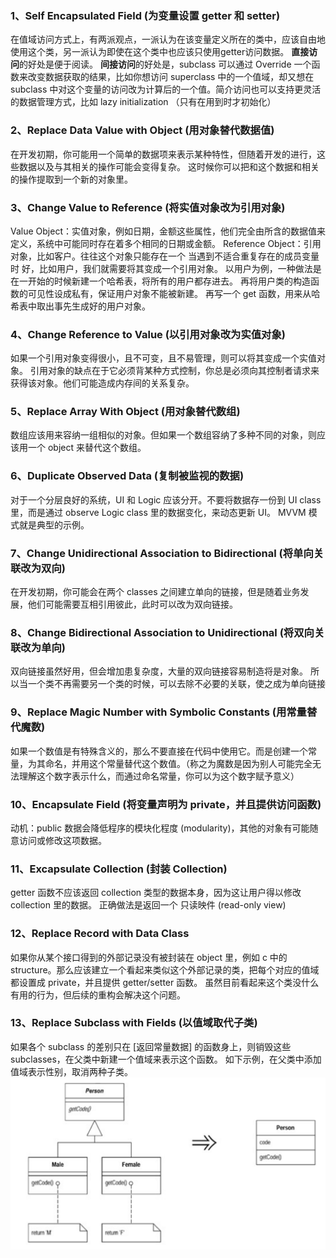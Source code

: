 ### 1、Self Encapsulated Field (为变量设置 getter 和 setter)

在值域访问方式上，有两派观点，一派认为在该变量定义所在的类中，应该自由地使用这个类，另一派认为即使在这个类中也应该只使用getter访问数据。
**直接访问**的好处是便于阅读。
**间接访问**的好处是，subclass 可以通过 Override 一个函数来改变数据获取的结果，比如你想访问 superclass 中的一个值域，却又想在 subclass 中对这个变量的访问改为计算后的一个值。简介访问也可以支持更灵活的数据管理方式，比如 lazy initialization （只有在用到时才初始化）

### 2、Replace Data Value with Object (用对象替代数据值)

在开发初期，你可能用一个简单的数据项来表示某种特性，但随着开发的进行，这些数据以及与其相关的操作可能会变得复杂。
这时候你可以把和这个数据和相关的操作提取到一个新的对象里。

### 3、Change Value to Reference (将实值对象改为引用对象)

Value Object：实值对象，例如日期，金额这些属性，他们完全由所含的数据值来定义，系统中可能同时存在着多个相同的日期或金额。
Reference Object：引用对象，比如客户。往往这个对象只能存在一个
当遇到不适合重复存在的成员变量时 好，比如用户，我们就需要将其变成一个引用对象。
以用户为例，一种做法是在一开始的时候新建一个哈希表，将所有的用户都存进去。
再将用户类的构造函数的可见性设成私有，保证用户对象不能被新建。
再写一个 get 函数，用来从哈希表中取出事先生成好的用户对象。

### 4、Change Reference to Value (以引用对象改为实值对象)

如果一个引用对象变得很小，且不可变，且不易管理，则可以将其变成一个实值对象。
引用对象的缺点在于它必须背某种方式控制，你总是必须向其控制者请求来获得该对象。他们可能造成内存间的关系复杂。

### 5、Replace Array With Object (用对象替代数组)

数组应该用来容纳一组相似的对象。但如果一个数组容纳了多种不同的对象，则应该用一个 object 来替代这个数组。

### 6、Duplicate Observed Data (复制被监视的数据)

对于一个分层良好的系统，UI 和 Logic 应该分开。不要将数据存一份到 UI class 里，而是通过 observe Logic class 里的数据变化，来动态更新 UI。
MVVM 模式就是典型的示例。

### 7、Change Unidirectional Association to Bidirectional (将单向关联改为双向)

在开发初期，你可能会在两个 classes 之间建立单向的链接，但是随着业务发展，他们可能需要互相引用彼此，此时可以改为双向链接。

### 8、Change Bidirectional Association to Unidirectional (将双向关联改为单向)

双向链接虽然好用，但会增加患复杂度，大量的双向链接容易制造将是对象。
所以当一个类不再需要另一个类的时候，可以去除不必要的关联，使之成为单向链接

### 9、Replace Magic Number with Symbolic Constants (用常量替代魔数)

如果一个数值是有特殊含义的，那么不要直接在代码中使用它。而是创建一个常量，为其命名，并用这个常量替代这个数值。（称之为魔数是因为别人可能完全无法理解这个数字表示什么，而通过命名常量，你可以为这个数字赋予意义）

### 10、Encapsulate Field (将变量声明为 private，并且提供访问函数)

动机：public 数据会降低程序的模块化程度 (modularity)，其他的对象有可能随意访问或修改这项数据。

### 11、Excapsulate Collection (封装 Collection)

getter 函数不应该返回 collection 类型的数据本身，因为这让用户得以修改 collection 里的数据。
正确做法是返回一个 只读映件 (read-only view)

### 12、Replace Record with Data Class

如果你从某个接口得到的外部记录没有被封装在 object 里，例如 c 中的 structure。那么应该建立一个看起来类似这个外部记录的类，把每个对应的值域都设置成 private，并且提供 getter/setter 函数。
虽然目前看起来这个类没什么有用的行为，但后续的重构会解决这个问题。

### 13、Replace Subclass with Fields (以值域取代子类)

如果各个 subclass 的差别只在 [返回常量数据] 的函数身上，则销毁这些 subclasses，在父类中新建一个值域来表示这个函数。
如下示例，在父类中添加值域表示性别，取消两种子类。
![image](./image/replace_subclass_with_fields.png)
